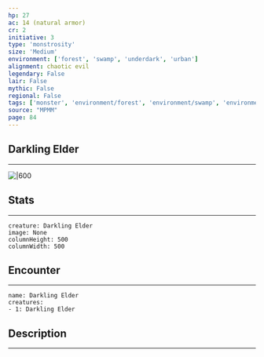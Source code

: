 ```yaml
---
hp: 27
ac: 14 (natural armor)
cr: 2
initiative: 3
type: 'monstrosity'    
size: 'Medium'
environment: ['forest', 'swamp', 'underdark', 'urban']
alignment: chaotic evil
legendary: False
lair: False
mythic: False
regional: False
tags: ['monster', 'environment/forest', 'environment/swamp', 'environment/underdark', 'environment/urban']
source: "MPMM"
page: 84
---
```


## Darkling Elder
---

![|600](D:/Program%20Files/5e.tools/img/bestiary/MPMM/Darkling%20Elder.webp)

## Stats
---

```statblock
creature: Darkling Elder
image: None
columnHeight: 500
columnWidth: 500
```

## Encounter
---

```encounter-table
name: Darkling Elder
creatures:
- 1: Darkling Elder
```

## Description
---




